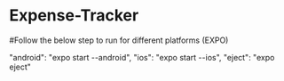 # Expense-Tracker

#Follow the below step to run for different platforms (EXPO)

"android": "expo start --android",
"ios": "expo start --ios",
"eject": "expo eject"